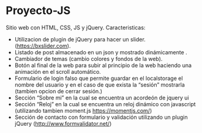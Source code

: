 # Proyecto-JS
Sitio web con HTML, CSS, JS y jQuery.
Caracteristicas:
- Utilizacion de plugin de jQuery para hacer un slider. (https://bxslider.com).
- Listado de post almacenado en un json y mostrado dinámicamente .
- Cambiador de temas (cambio colores y fondos de la web).
- Botón al final de la web para subir al principio de la web haciendo una animación en el scroll automático.
- Formulario de login falso que permite guardar en el localstorage el nombre del usuario y en el caso de que
  exista la “sesión” mostrarla (tambien opcion de cerrar sesión.)
- Sección “Sobre mi” en la  cual se encuentra un acordeón de jquery ui 
- Sección “Reloj” en la cual se encuentra un reloj dinámico con javascript (utilizando tambien moment.js https://momentjs.com/)
- Sección de contacto con formulario y validación utilizando un plugin jQuery  (http://www.formvalidator.net/)

